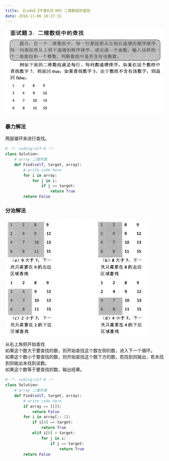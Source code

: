 ```yaml
---
title: 【code】【牛客OJ】003 二维数组的查找
date: 2018-11-06 10:27:31
---
```

![003](/images/alg-images/find.jpg)  

### 暴力解法

两层循环来进行查找。  

```python
# -*- coding:utf-8 -*-
class Solution:
    # array 二维列表
    def Find(self, target, array):
        # write code here
        for i in array:
            for j in i:
                if j == target:
                    return True
        return False
```

### 分治解法  
![003](/images/alg-images/find7.jpg)  

从右上角侧开始查找  
如果这个数大于要查找的数，则开始查找这个数左侧的数，进入下一个循环。  
如果这个数小于要查找的数，则开始查找这个数下方的数，若找到则输出，若未找到则输出未找到该数。  
如果这个数等于要查找的数，输出结果。  

```python
# -*- coding:utf-8 -*-
class Solution:
    # array 二维列表
    def Find(self, target, array):
        # write code here
        if array == [[]]:
            return False
        for i in array[::-1]:
            if i[0] == target:
                return True
            elif i[0] < target:
                for j in i:
                    if j == target:
                        return True
        return False
```
